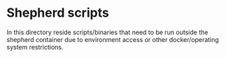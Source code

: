 # Shepherd scripts

In this directory reside scripts/binaries that need to be run outside the shepherd container due to environment
access or other docker/operating system restrictions.

